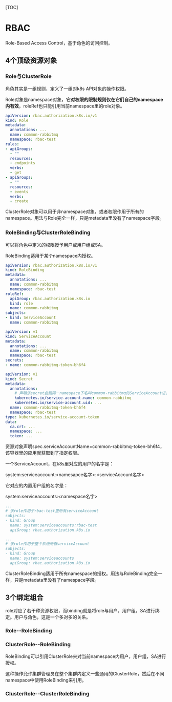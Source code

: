 [TOC]

# RBAC

Role-Based Access Control，基于角色的访问控制。

## 4个顶级资源对象

### Role与ClusterRole

角色其实是一组规则，定义了一组对k8s API对象的操作权限。

Role对象是namespace对象，**它对权限的限制规则仅在它们自己的namespace内有效**，roleRef也只能引用当前namespace里的role对象。

```yaml
apiVersion: rbac.authorization.k8s.io/v1
kind: Role
metadata:
  annotations: ...
  name: common-rabbitmq
  namespace: rbac-test
rules:
- apiGroups:
  - ""
  resources:
  - endpoints
  verbs:
  - get
- apiGroups:
  - ""
  resources:
  - events
  verbs:
  - create
```

ClusterRole对象可以用于非namespace对象，或者权限作用于所有的namespace。用法与Role完全一样，只是metadata里没有了namespace字段。

### RoleBinding与ClusterRoleBinding

可以将角色中定义的权限授予用户或用户组或SA。

RoleBinding适用于某个namespace内授权。

```yaml
apiVersion: rbac.authorization.k8s.io/v1
kind: RoleBinding
metadata:
  annotations: ...
  name: common-rabbitmq
  namespace: rbac-test
roleRef:
  apiGroup: rbac.authorization.k8s.io
  kind: role
  name: common-rabbitmq
subjects:
- kind: ServiceAccount
  name: common-rabbitmq
```

```yaml
apiVersion: v1
kind: ServiceAccount
metadata:
  annotations: ...
  name: common-rabbitmq
  namespace: rbac-test
secrets:
- name: common-rabbitmq-token-bh6f4
```

```yaml
apiVersion: v1
kind: Secret
metadata:
  annotations: 
    # 声明该secret会跟同一namespace下名叫common-rabbitmq的ServiceAccount进行绑定
    kubernetes.io/service-account.name: common-rabbitmq
    kubernetes.io/service-account.uid: ...
  name: common-rabbitmq-token-bh6f4
  namespace: rbac-test
type: kubernetes.io/service-account-token
data:
  ca.crt: ...
  namespace: ...
  token: ...
```

资源对象声明spec.serviceAccountName=common-rabbitmq-token-bh6f4，该容器里的应用就获取到了指定权限。

一个ServiceAccount，在k8s里对应的用户的名字是：

system:serviceaccount:\<namesapce名字>:\<serviceAccount名字>

它对应的内置用户组的名字是：

system:serviceaccounts:\<namespace名字>

```yaml
...
# 该role作用于rbac-test里所有serviceAccount
subjects:
- kind: Group
  name: system:serviceaccounts:rbac-test
  apiGroup: rbac.authorization.k8s.io
```

```yaml
...
# 该role作用于整个系统所有serviceAccount
subjects:
- kind: Group
  name: system:serviceaccounts
  apiGroup: rbac.authorization.k8s.io
```

ClusterRoleBinding适用于所有namespace的授权。用法与RoleBinding完全一样，只是metadata里没有了namespace字段。



## 3个绑定组合

role对应了若干种资源权限，而binding就是将role与用户，用户组，SA进行绑定。用户与角色，这是一个多对多的关系。

### Role--RoleBinding

### ClusterRole--RoleBinding

RoleBinding可以引用ClusterRole来对当前namespace内用户，用户组，SA进行授权。

这种操作允许集群管理员在整个集群内定义一些通用的ClusterRole，然后在不同namespace中使用RoleBinding来引用。

### ClusterRole--ClusterRoleBinding
